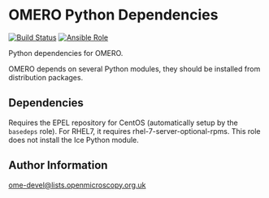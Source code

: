 OMERO Python Dependencies
=========================

[![Build Status](https://travis-ci.org/openmicroscopy/ansible-role-omero-python-deps.svg)](https://travis-ci.org/openmicroscopy/ansible-role-omero-python-deps)
[![Ansible Role](https://img.shields.io/ansible/role/14771.svg)](https://galaxy.ansible.com/openmicroscopy/omero-python-deps/)

Python dependencies for OMERO.

OMERO depends on several Python modules, they should be installed from distribution packages.

Dependencies
------------

Requires the EPEL repository for CentOS (automatically setup by the `basedeps` role).
For RHEL7, it requires rhel-7-server-optional-rpms. This role does not install the Ice Python module.


Author Information
------------------

ome-devel@lists.openmicroscopy.org.uk
